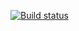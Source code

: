 [![Build status](https://ci.appveyor.com/api/projects/status/714huesd4x1ofi61?svg=true)](https://ci.appveyor.com/project/Ingask/autotestingseleniumtest)